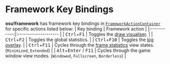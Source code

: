 # Framework Key Bindings
**osu!framework** has framework key bindings in [`FrameworkActionContainer`](https://github.com/ppy/osu-framework/blob/master/osu.Framework/Input/FrameworkActionContainer.cs) for specific actions listed below:
| Key binding | Framework action |
|:-----------:|:-------------------- |
| <kbd>Ctrl</kbd>+<kbd>F1</kbd> | Toggles the [draw visualiser](/ppy/osu-framework/wiki/Debug-Overlays:-Draw-Visualizer). |
| <kbd>Ctrl</kbd>+<kbd>F2</kbd> | Toggles the global statistics. |
| <kbd>Ctrl</kbd>+<kbd>F10</kbd> | Toggles the [log overlay](/ppy/osu-framework/wiki/Debug-Overlays:-Log-Overlay). |
| <kbd>Ctrl</kbd>+<kbd>F11</kbd> | Cycles through the [frame statistics](/ppy/osu-framework/wiki/Debug-Overlays:-Frame-Statistics-Overlay) view states. (`Minimized`, `Extended`) |
| <kbd>Alt</kbd>+<kbd>Enter</kbd> / <kbd>F11</kbd> | Cycles through the game window view modes. (`Windowed`, `Fullscreen`, `Borderless`) |